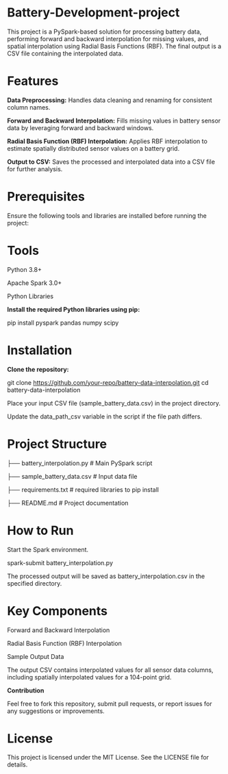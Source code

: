 # Battery-Development-project

This project is a PySpark-based solution for processing battery data, performing forward and backward interpolation for missing values, and spatial interpolation using Radial Basis Functions (RBF). The final output is a CSV file containing the interpolated data.

# Features

**Data Preprocessing:** Handles data cleaning and renaming for consistent column names.

**Forward and Backward Interpolation:** Fills missing values in battery sensor data by leveraging forward and backward windows.

**Radial Basis Function (RBF) Interpolation:** Applies RBF interpolation to estimate spatially distributed sensor values on a battery grid.

**Output to CSV:** Saves the processed and interpolated data into a CSV file for further analysis.

# Prerequisites

Ensure the following tools and libraries are installed before running the project:

# Tools

Python 3.8+

Apache Spark 3.0+

Python Libraries

**Install the required Python libraries using pip:**

pip install pyspark pandas numpy scipy

# Installation

**Clone the repository:**

git clone https://github.com/your-repo/battery-data-interpolation.git
cd battery-data-interpolation

Place your input CSV file (sample_battery_data.csv) in the project directory.

Update the data_path_csv variable in the script if the file path differs.

# Project Structure

├── battery_interpolation.py    # Main PySpark script

├── sample_battery_data.csv     # Input data file

├── requirements.txt            # required libraries to pip install

├── README.md                   # Project documentation

# How to Run

Start the Spark environment.

spark-submit battery_interpolation.py

The processed output will be saved as battery_interpolation.csv in the specified directory.

# Key Components

Forward and Backward Interpolation

Radial Basis Function (RBF) Interpolation

Sample Output Data

The output CSV contains interpolated values for all sensor data columns, including spatially interpolated values for a 104-point grid.

**Contribution**

Feel free to fork this repository, submit pull requests, or report issues for any suggestions or improvements.

# License

This project is licensed under the MIT License. See the LICENSE file for details.
